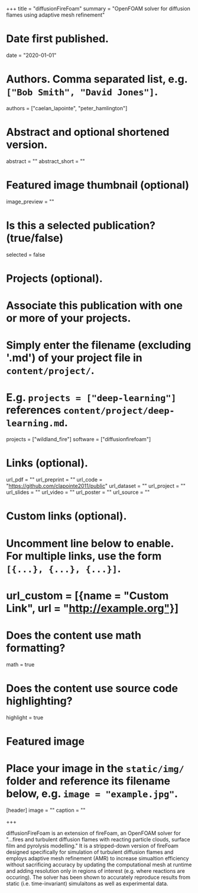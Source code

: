 +++
title = "diffusionFireFoam"
summary = "OpenFOAM solver for diffusion flames using adaptive mesh refinement"

# Date first published.
date = "2020-01-01"

# Authors. Comma separated list, e.g. `["Bob Smith", "David Jones"]`.
authors = ["caelan_lapointe", "peter_hamlington"]

# Abstract and optional shortened version.
abstract = ""
abstract_short = ""

# Featured image thumbnail (optional)
image_preview = ""

# Is this a selected publication? (true/false)
selected = false

# Projects (optional).
#   Associate this publication with one or more of your projects.
#   Simply enter the filename (excluding '.md') of your project file in `content/project/`.
#   E.g. `projects = ["deep-learning"]` references `content/project/deep-learning.md`.
projects = ["wildland_fire"]
software = ["diffusionfirefoam"]

# Links (optional).
url_pdf = ""
url_preprint = ""
url_code = "https://github.com/clapointe2011/public"
url_dataset = ""
url_project = ""
url_slides = ""
url_video = ""
url_poster = ""
url_source = ""

# Custom links (optional).
#   Uncomment line below to enable. For multiple links, use the form `[{...}, {...}, {...}]`.
# url_custom = [{name = "Custom Link", url = "http://example.org"}]

# Does the content use math formatting?
math = true

# Does the content use source code highlighting?
highlight = true

# Featured image
# Place your image in the `static/img/` folder and reference its filename below, e.g. `image = "example.jpg"`.
[header]
image = ""
caption = ""

+++

diffusionFireFoam is an extension of fireFoam, an OpenFOAM solver for "...fires and turbulent diffusion flames with reacting particle clouds, surface film and pyrolysis modelling." It is a stripped-down version of fireFoam designed specifically for simulation of turbulent diffusion flames and  employs adaptive mesh refinement (AMR) to increase simualtion efficiency without sacrificing accuracy by updating the computational mesh at runtime and adding resolution only in regions of interest (e.g. where reactions are occuring). The solver has been shown to accurately reproduce results from static (i.e. time-invariant) simulaitons as well as experimental data.
